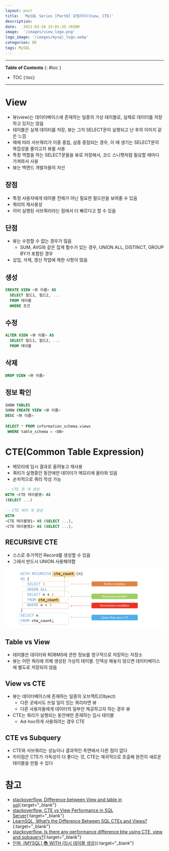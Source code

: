 ```yaml
---
layout: post
title:  'MySQL Series [Part8] 유틸리티(View, CTE)'
description: 
date:   2021-03-28 15:01:35 +0300
image:  '/images/view_logo.png'
logo_image: '/images/mysql_logo.webp'
categories: DE
tags: MySQL
---
```


---
**Table of Contents**
{: #toc }
*  TOC
{:toc}

---

# View
- 뷰(view)는 데이터베이스에 존재하는 일종의 가상 테이블로, 실제로 데이터를 저장하고 있지는 않음
- 테이블은 실제 데이터를 저장, 뷰는 그저 SELECT문이 실행되고 난 후의 이미지 같은 느낌
- 때에 따라 서브쿼리가 이중 중첩, 삼중 중첩되는 경우, 이 때 생기는 SELECT문의 복잡성을 줄이고자 뷰를 사용
- 특정 역할을 하는 SELECT문들을 뷰로 저장해서, 코드 스니펫처럼 필요할 때마다 가져와서 사용
- 뷰는 백엔드 개발자들의 자산

## 장점
- 특정 사용자에게 테이블 전체가 아닌 필요한 필드만을 보여줄 수 있음
- 쿼리의 재사용성
- 이미 실행된 서브쿼리라는 점에서 더 빠르다고 할 수 있음

## 단점
- 뷰는 수정할 수 없는 경우가 많음
  - SUM, AVG와 같은 집계 함수가 있는 경우, UNION ALL, DISTINCT, GROUP BY가 포함된 경우
- 삽입, 삭제, 갱신 작업에 제한 사항이 많음

## 생성

```sql
CREATE VIEW <뷰 이름> AS
  SELECT 필드1, 필드2, ...
  FROM 테이블
  WHERE 조건
```

## 수정

```sql
ALTER VIEW <뷰 이름> AS
  SELECT 필드1, 필드2, ...
  FROM 테이블
```
## 삭제

```sql
DROP VIEW <뷰 이름>
```

## 정보 확인

```sql
SHOW TABLES
SHOW CREATE VIEW <뷰 이름>
DESC <뷰 이름>

SELECT * FROM information_schema.views
 WHERE table_schema = <DB>
```

# CTE(Common Table Expression)

- 메모리에 임시 결과로 올려놓고 재사용
- 쿼리가 실행중인 동안에만 데이터가 메모리에 올라와 있음
- 순차적으로 쿼리 작성 가능

```sql
-- CTE 한 개 생성
WITH <CTE 테이블명> AS 
(SELECT ...) 

-- CTE 여러 개 생성
WITH 
<CTE 테이블명1> AS (SELECT ...),
<CTE 테이블명2> AS (SELECT ...),
```


## RECURSIVE CTE

- 스스로 추가적인 Record를 생성할 수 있음
- 그래서 반드시 UNION 사용해야함

![](/images/mysql_40.png)

## Table vs View

- 테이블은 데이터와 RDBMS에 관한 정보를 영구적으로 저장하는 저장소
- 뷰는 어떤 쿼리에 의해 생성된 가상의 테이블. 인덱싱 해놓지 않으면 데이터베이스에 별도로 저장되지 않음

## View vs CTE

- 뷰는 데이터베이스에 존재하는 일종의 오브젝트(Object)
  - 다른 곳에서도 쓰일 일이 있는 쿼리라면 뷰
  - 다른 사용자들에게 데이터의 일부만 제공하고자 하는 경우 뷰
- CTE는 쿼리가 실행되는 동안에만 존재하는 임시 테이블
  - Ad-hoc하게 사용하려는 경우 CTE

## CTE vs Subquery

- CTE와 서브쿼리는 성능이나 결과적인 측면에서 다른 점이 없다
- 차이점은 CTE가 가독성이 더 좋다는 것, CTE는 재귀적으로 호출해 완전히 새로운 테이블을 만들 수 있다


# 참고

- [stackoverflow, Difference between View and table in sql](https://stackoverflow.com/questions/6015175/difference-between-view-and-table-in-sql){:target="_blank"}
- [stackoverflow, CTE vs View Performance in SQL Server](https://stackoverflow.com/questions/6026842/cte-vs-view-performance-in-sql-server){:target="_blank"}
- [LearnSQL, What’s the Difference Between SQL CTEs and Views?](https://learnsql.com/blog/difference-between-sql-cte-and-view/){:target="_blank"}
- [stackoverflow, Is there any performance difference btw using CTE, view and subquery?](https://stackoverflow.com/questions/52771879/is-there-any-performance-difference-btw-using-cte-view-and-subquery){:target="_blank"}
- [인파, [MYSQL] 📚 WITH (임시 테이블 생성)](https://inpa.tistory.com/entry/MYSQL-%F0%9F%93%9A-WITH-%EC%9E%84%EC%8B%9C-%ED%85%8C%EC%9D%B4%EB%B8%94?category=890808){:target="_blank"}
